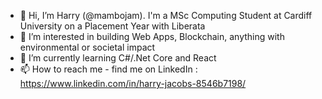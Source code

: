 - 👋 Hi, I’m Harry (@mambojam). I'm a MSc Computing Student at Cardiff University on a Placement Year with Liberata
- 👀 I’m interested in building Web Apps, Blockchain, anything with environmental or societal impact
- 🌱 I’m currently learning C#/.Net Core and React 
- 📫 How to reach me - find me on LinkedIn : https://www.linkedin.com/in/harry-jacobs-8546b7198/

<!---
mambojam/mambojam is a ✨ special ✨ repository because its `README.md` (this file) appears on your GitHub profile.
You can click the Preview link to take a look at your changes.
--->
